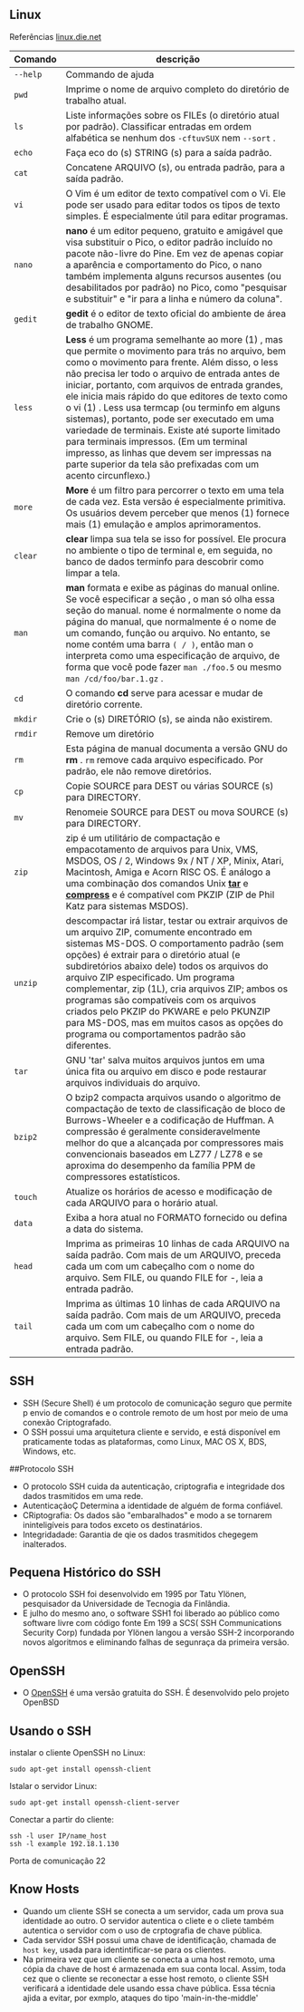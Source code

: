 ## Linux

Referências [linux.die.net](https://linux.die.net/)



| Comando | descrição | 
| ------ | ------ |
| `--help` | Commando de ajuda |
| `pwd` | Imprime o nome de arquivo completo do diretório de trabalho atual. |
| `ls` | Liste informações sobre os FILEs (o diretório atual por padrão). Classificar entradas em ordem alfabética se nenhum dos `-cftuvSUX` nem `--sort` . |
| `echo` | Faça eco do (s) STRING (s) para a saída padrão. |
| `cat` | Concatene ARQUIVO (s), ou entrada padrão, para a saída padrão. |
| `vi` | O Vim é um editor de texto compatível com o Vi. Ele pode ser usado para editar todos os tipos de texto simples. É especialmente útil para editar programas. |
| `nano` | **nano** é um editor pequeno, gratuito e amigável que visa substituir o Pico, o editor padrão incluído no pacote não-livre do Pine. Em vez de apenas copiar a aparência e comportamento do Pico, o nano também implementa alguns recursos ausentes (ou desabilitados por padrão) no Pico, como "pesquisar e substituir" e "ir para a linha e número da coluna".|
| `gedit` | **gedit** é o editor de texto oficial do ambiente de área de trabalho GNOME.|
| `less` | **Less** é um programa semelhante ao more (1) , mas que permite o movimento para trás no arquivo, bem como o movimento para frente. Além disso, o less não precisa ler todo o arquivo de entrada antes de iniciar, portanto, com arquivos de entrada grandes, ele inicia mais rápido do que editores de texto como o vi (1) . Less usa termcap (ou terminfo em alguns sistemas), portanto, pode ser executado em uma variedade de terminais. Existe até suporte limitado para terminais impressos. (Em um terminal impresso, as linhas que devem ser impressas na parte superior da tela são prefixadas com um acento circunflexo.) |
| `more` | **More** é um filtro para percorrer o texto em uma tela de cada vez. Esta versão é especialmente primitiva. Os usuários devem perceber que menos (1) fornece mais (1) emulação e amplos aprimoramentos. |
| `clear` | **clear** limpa sua tela se isso for possível. Ele procura no ambiente o tipo de terminal e, em seguida, no banco de dados terminfo para descobrir como limpar a tela. |
| `man` | **man** formata e exibe as páginas do manual online. Se você especificar a seção , o man só olha essa seção do manual. nome é normalmente o nome da página do manual, que normalmente é o nome de um comando, função ou arquivo. No entanto, se nome contém uma barra `( / )`, então man o interpreta como uma especificação de arquivo, de forma que você pode fazer `man ./foo.5` ou mesmo `man /cd/foo/bar.1.gz` . |
| `cd` | O comando **cd** serve para acessar e mudar de diretório corrente. |
| `mkdir` | Crie o (s) DIRETÓRIO (s), se ainda não existirem. |
| `rmdir` | Remove um diretório |
| `rm` | Esta página de manual documenta a versão GNU do **rm** . `rm` remove cada arquivo especificado. Por padrão, ele não remove diretórios. |
| `cp` | Copie SOURCE para DEST ou várias SOURCE (s) para DIRECTORY. |
| `mv` | Renomeie SOURCE para DEST ou mova SOURCE (s) para DIRECTORY. |
| `zip` | zip é um utilitário de compactação e empacotamento de arquivos para Unix, VMS, MSDOS, OS / 2, Windows 9x / NT / XP, Minix, Atari, Macintosh, Amiga e Acorn RISC OS. É análogo a uma combinação dos comandos Unix [**tar**](https://linux.die.net/man/1/tar)  e [**compress**](https://linux.die.net/man/1/compress) e é compatível com PKZIP (ZIP de Phil Katz para sistemas MSDOS). |
| `unzip` | descompactar irá listar, testar ou extrair arquivos de um arquivo ZIP, comumente encontrado em sistemas MS-DOS. O comportamento padrão (sem opções) é extrair para o diretório atual (e subdiretórios abaixo dele) todos os arquivos do arquivo ZIP especificado. Um programa complementar, zip (1L), cria arquivos ZIP; ambos os programas são compatíveis com os arquivos criados pelo PKZIP do PKWARE e pelo PKUNZIP para MS-DOS, mas em muitos casos as opções do programa ou comportamentos padrão são diferentes. |
| `tar` | GNU 'tar' salva muitos arquivos juntos em uma única fita ou arquivo em disco e pode restaurar arquivos individuais do arquivo. |
| `bzip2` | O bzip2 compacta arquivos usando o algoritmo de compactação de texto de classificação de bloco de Burrows-Wheeler e a codificação de Huffman. A compressão é geralmente consideravelmente melhor do que a alcançada por compressores mais convencionais baseados em LZ77 / LZ78 e se aproxima do desempenho da família PPM de compressores estatísticos. |
| `touch` | Atualize os horários de acesso e modificação de cada ARQUIVO para o horário atual. |
| `data` | Exiba a hora atual no FORMATO fornecido ou defina a data do sistema. |
| `head` | Imprima as primeiras 10 linhas de cada ARQUIVO na saída padrão. Com mais de um ARQUIVO, preceda cada um com um cabeçalho com o nome do arquivo. Sem FILE, ou quando FILE for -, leia a entrada padrão. |
| `tail` | Imprima as últimas 10 linhas de cada ARQUIVO na saída padrão. Com mais de um ARQUIVO, preceda cada um com um cabeçalho com o nome do arquivo. Sem FILE, ou quando FILE for -, leia a entrada padrão. |

## SSH

- SSH (Secure Shell) é um protocolo de comunicação seguro que permite p envio de comandos e o controle remoto de um host por meio de uma conexão Criptografado.
- O SSH possui uma arquitetura cliente e servido, e está disponível em praticamente todas as plataformas, como Linux, MAC OS X, BDS, Windows, etc.

##Protocolo SSH

- O protocolo SSH cuida da autenticação, criptografia e integridade dos dados trasmitidos em uma rede.
- AutenticaçãoÇ Determina a identidade de alguém de forma confiável.
- CRiptografia: Os dados são "embaralhados" e modo a se tornarem ininteligíveis para todos exceto os destinatários.
- Integridadade: Garantia de qie os dados trasmitidos chegegem inalterados.

## Pequena Histórico do SSH

- O protocolo SSH foi desenvolvido em 1995 por Tatu Ylönen, pesquisador da Universidade de Tecnogia da Finlândia.
- E julho do mesmo ano, o software SSH1 foi liberado ao público como software livre com código fonte Em 199 a SCS( SSH Communications Security Corp) fundada por Ylönen langou a versão SSH-2 incorporando novos algoritmos e eliminando falhas de segunraça da primeira versão.

## OpenSSH

- O [OpenSSH](https://www.openssh.com/) é uma versão gratuita do SSH. É desenvolvido pelo projeto OpenBSD

## Usando o SSH

instalar o cliente OpenSSH no Linux:
```
sudo apt-get install openssh-client
```

Istalar o servidor Linux:
```
sudo apt-get install openssh-client-server
```

Conectar a partir do cliente:
```
ssh -l user IP/name_host
ssh -l example 192.18.1.130
```

Porta de comunicação 22

## Know Hosts

- Quando um cliente SSH se conecta a um servidor, cada um prova sua identidade ao outro. O servidor autentica o cliete e o cliete também autentica o servidor com o uso de crptografia de chave pública.
- Cada servidor SSH possui uma chave de identificação, chamada de `host key`, usada para identintificar-se para os clientes.
- Na primeira vez que um cliente se conecta a uma host remoto, uma cópia da chave de host é armazenada em sua conta local.
Assim, toda cez que o cliente se reconectar a esse host remoto, o cliente SSH verificará a identidade dele usando essa chave pública.
Essa técnia ajida a evitar, por exmplo, ataques do tipo 'main-in-the-middle'
